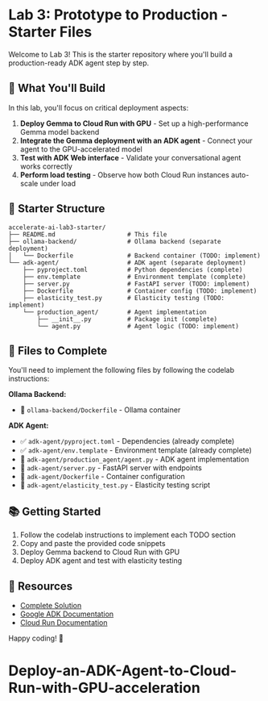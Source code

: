 # Lab 3: Prototype to Production - Starter Files

Welcome to Lab 3! This is the starter repository where you'll build a production-ready ADK agent step by step.

## 🚀 What You'll Build

In this lab, you'll focus on critical deployment aspects:

1. **Deploy Gemma to Cloud Run with GPU** - Set up a high-performance Gemma model backend
2. **Integrate the Gemma deployment with an ADK agent** - Connect your agent to the GPU-accelerated model
3. **Test with ADK Web interface** - Validate your conversational agent works correctly
4. **Perform load testing** - Observe how both Cloud Run instances auto-scale under load

## 📁 Starter Structure

```
accelerate-ai-lab3-starter/
├── README.md                    # This file
├── ollama-backend/              # Ollama backend (separate deployment)
│   └── Dockerfile               # Backend container (TODO: implement)
└── adk-agent/                   # ADK agent (separate deployment)
    ├── pyproject.toml           # Python dependencies (complete)
    ├── env.template             # Environment template (complete)
    ├── server.py                # FastAPI server (TODO: implement)
    ├── Dockerfile               # Container config (TODO: implement)
    ├── elasticity_test.py       # Elasticity testing (TODO: implement)
    └── production_agent/        # Agent implementation
        ├── __init__.py          # Package init (complete)
        └── agent.py             # Agent logic (TODO: implement)
```

## 🎯 Files to Complete

You'll need to implement the following files by following the codelab instructions:

**Ollama Backend:**

- 🚧 `ollama-backend/Dockerfile` - Ollama container

**ADK Agent:**

- ✅ `adk-agent/pyproject.toml` - Dependencies (already complete)
- ✅ `adk-agent/env.template` - Environment template (already complete)
- 🚧 `adk-agent/production_agent/agent.py` - ADK agent implementation
- 🚧 `adk-agent/server.py` - FastAPI server with endpoints
- 🚧 `adk-agent/Dockerfile` - Container configuration
- 🚧 `adk-agent/elasticity_test.py` - Elasticity testing script

## 📚 Getting Started

1. Follow the codelab instructions to implement each TODO section
2. Copy and paste the provided code snippets
3. Deploy Gemma backend to Cloud Run with GPU
4. Deploy ADK agent and test with elasticity testing

## 🔗 Resources

- [Complete Solution](https://github.com/amitkmaraj/accelerate-ai-lab3-complete)
- [Google ADK Documentation](https://cloud.google.com/agent-development-kit)
- [Cloud Run Documentation](https://cloud.google.com/run/docs)

Happy coding! 🎉
# Deploy-an-ADK-Agent-to-Cloud-Run-with-GPU-acceleration
